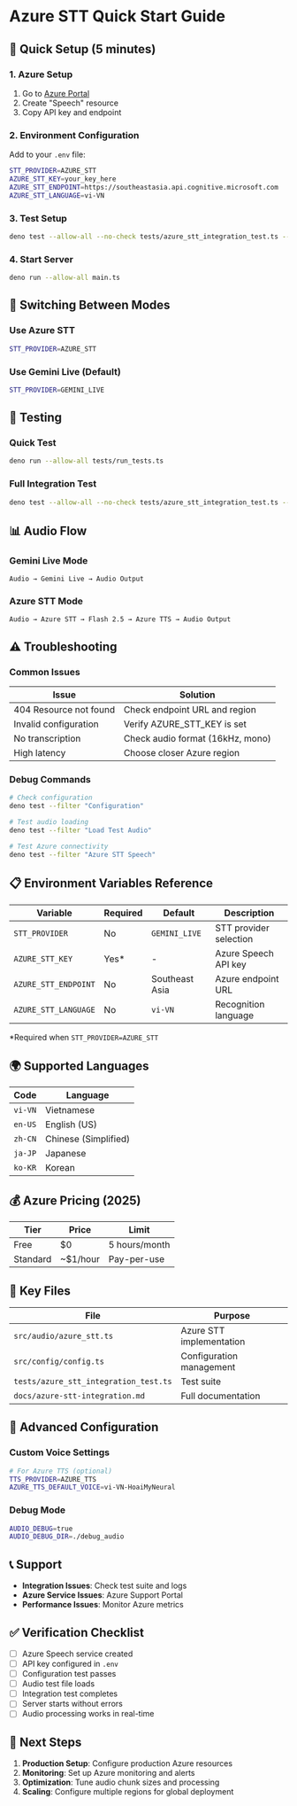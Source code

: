 # Azure STT Quick Start Guide

## 🚀 Quick Setup (5 minutes)

### 1. Azure Setup
1. Go to [Azure Portal](https://portal.azure.com)
2. Create "Speech" resource
3. Copy API key and endpoint

### 2. Environment Configuration
Add to your `.env` file:
```bash
STT_PROVIDER=AZURE_STT
AZURE_STT_KEY=your_key_here
AZURE_STT_ENDPOINT=https://southeastasia.api.cognitive.microsoft.com
AZURE_STT_LANGUAGE=vi-VN
```

### 3. Test Setup
```bash
deno test --allow-all --no-check tests/azure_stt_integration_test.ts --filter "Configuration"
```

### 4. Start Server
```bash
deno run --allow-all main.ts
```

## 🔄 Switching Between Modes

### Use Azure STT
```bash
STT_PROVIDER=AZURE_STT
```

### Use Gemini Live (Default)
```bash
STT_PROVIDER=GEMINI_LIVE
```

## 🧪 Testing

### Quick Test
```bash
deno run --allow-all tests/run_tests.ts
```

### Full Integration Test
```bash
deno test --allow-all --no-check tests/azure_stt_integration_test.ts --filter "Complete Integration Flow"
```

## 📊 Audio Flow

### Gemini Live Mode
```
Audio → Gemini Live → Audio Output
```

### Azure STT Mode
```
Audio → Azure STT → Flash 2.5 → Azure TTS → Audio Output
```

## ⚠️ Troubleshooting

### Common Issues

| Issue | Solution |
|-------|----------|
| 404 Resource not found | Check endpoint URL and region |
| Invalid configuration | Verify AZURE_STT_KEY is set |
| No transcription | Check audio format (16kHz, mono) |
| High latency | Choose closer Azure region |

### Debug Commands
```bash
# Check configuration
deno test --filter "Configuration"

# Test audio loading
deno test --filter "Load Test Audio"

# Test Azure connectivity
deno test --filter "Azure STT Speech"
```

## 📋 Environment Variables Reference

| Variable | Required | Default | Description |
|----------|----------|---------|-------------|
| `STT_PROVIDER` | No | `GEMINI_LIVE` | STT provider selection |
| `AZURE_STT_KEY` | Yes* | - | Azure Speech API key |
| `AZURE_STT_ENDPOINT` | No | Southeast Asia | Azure endpoint URL |
| `AZURE_STT_LANGUAGE` | No | `vi-VN` | Recognition language |

*Required when `STT_PROVIDER=AZURE_STT`

## 🌍 Supported Languages

| Code | Language |
|------|----------|
| `vi-VN` | Vietnamese |
| `en-US` | English (US) |
| `zh-CN` | Chinese (Simplified) |
| `ja-JP` | Japanese |
| `ko-KR` | Korean |

## 💰 Azure Pricing (2025)

| Tier | Price | Limit |
|------|-------|-------|
| Free | $0 | 5 hours/month |
| Standard | ~$1/hour | Pay-per-use |

## 📁 Key Files

| File | Purpose |
|------|---------|
| `src/audio/azure_stt.ts` | Azure STT implementation |
| `src/config/config.ts` | Configuration management |
| `tests/azure_stt_integration_test.ts` | Test suite |
| `docs/azure-stt-integration.md` | Full documentation |

## 🔧 Advanced Configuration

### Custom Voice Settings
```bash
# For Azure TTS (optional)
TTS_PROVIDER=AZURE_TTS
AZURE_TTS_DEFAULT_VOICE=vi-VN-HoaiMyNeural
```

### Debug Mode
```bash
AUDIO_DEBUG=true
AUDIO_DEBUG_DIR=./debug_audio
```

## 📞 Support

- **Integration Issues**: Check test suite and logs
- **Azure Service Issues**: Azure Support Portal
- **Performance Issues**: Monitor Azure metrics

## ✅ Verification Checklist

- [ ] Azure Speech service created
- [ ] API key configured in `.env`
- [ ] Configuration test passes
- [ ] Audio test file loads
- [ ] Integration test completes
- [ ] Server starts without errors
- [ ] Audio processing works in real-time

## 🎯 Next Steps

1. **Production Setup**: Configure production Azure resources
2. **Monitoring**: Set up Azure monitoring and alerts
3. **Optimization**: Tune audio chunk sizes and processing
4. **Scaling**: Configure multiple regions for global deployment
